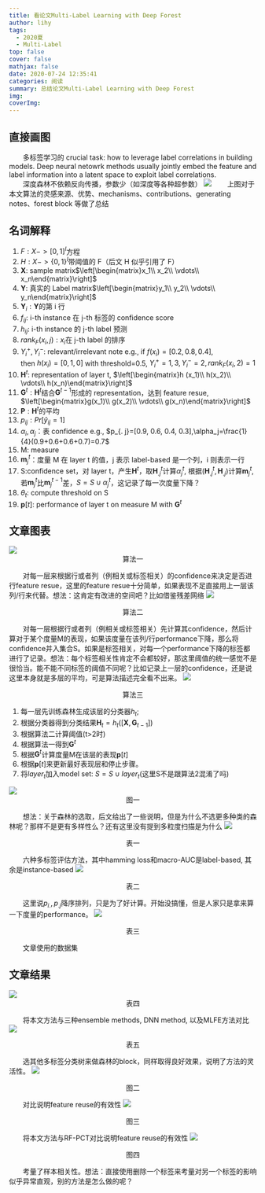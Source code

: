 ```yaml
---
title: 看论文Multi-Label Learning with Deep Forest
author: lihy
tags:
  - 2020夏
  - Multi-Label
top: false
cover: false
mathjax: false
date: 2020-07-24 12:35:41
categories: 阅读
summary: 总结论文Multi-Label Learning with Deep Forest
img:
coverImg:
---
```


## 直接画图

&emsp;&emsp;多标签学习的 crucial task: how to leverage label correlations in building models. Deep neural netowrk methods usually jointly embed the feature and label information into a latent space to exploit label correlations.  
&emsp;&emsp;深度森林不依赖反向传播，参数少（如深度等各种超参数）
<img src="https://s1.ax1x.com/2020/07/25/UzPI81.jpg">
&emsp;&emsp;上图对于本文算法的灵感来源、优势、mechanisms、contributions、generating notes、forest block 等做了总结

## 名词解释

1. $F: X->[0, 1]^l$方程
2. $H: X->\{0, 1\}^l$带阈值的 F（后文 H 似乎引用了 F）
3. $\mathbf{X}$: sample matrix$\left[\begin{matrix}x_1\\
   x_2\\
   \vdots\\
   x_n\end{matrix}\right]$
4. $\mathbf{Y}$: 真实的 Label matrix$\left[\begin{matrix}y_1\\
   y_2\\
   \vdots\\
   y_n\end{matrix}\right]$
5. $\mathbf{Y}_i: \mathbf{Y}$的第 i 行
6. $f_{ij}$: i-th instance 在 j-th 标签的 confidence score
7. $h_{ij}$: i-th instance 的 j-th label 预测
8. $rank_F(x_i, j):x_i$在 j-th label 的排序
9. $Y_i^+, Y_i^-$: relevant/irrelevant note
   e.g., if $f(x_i)=[0.2, 0.8, 0.4]$, <br>then $h(x_i)=[0, 1, 0]$ with threshold=0.5, $Y_i^+={1, 3}, Y_i^-={2}, rank_F(x_i, 2)=1$
10. $\mathbf{H}^t$: representation of layer t, $\left[\begin{matrix}h (x_1)\\
   h(x_2)\\
   \vdots\\
   h(x_n)\end{matrix}\right]$
11. $\mathbf{G}^t: \mathbf{H}^t$结合$\mathbf{G}^{t-1}$形成的 representation，达到 feature resue, $\left[\begin{matrix}g(x_1)\\
    g(x_2)\\
    \vdots\\
    g(x_n)\end{matrix}\right]$
12. $\mathbf{P}:\mathbf{H}^t$的平均
13. $p_{ij}: Pr[\hat{y}_{ij}=1]$
14. $\alpha_i, \alpha_j$：表 confidence
    e.g., $p_{. j}=[0.9, 0.6, 0.4, 0.3],\alpha_j=\frac{1}{4}(0.9+0.6+0.6+0.7)=0.7$
15. M: measure
16. $\mathbf{m}_j^t$：度量 M 在 layer t 的值，j 表示 label-based 是一个列，i 则表示一行
17. S:confidence set，对 layer t，产生$\mathbf{H}^t$，取$\mathbf{H}_{. j}^t$计算$\alpha_j^t$, 根据$(\mathbf{H}_{. j}^t, \mathbf{H}_{. j})$计算$\mathbf{m}_j^t$, 若$\mathbf{m}_j^t$比$\mathbf{m}_j^{t-1}$差，$S=S\cup{\alpha_j^t}$，这记录了每一次度量下降？
18. $\theta_t$: compute threshold on S
19. $\mathbf{p}[t]$: performance of layer t on measure M with $\mathbf{G}^t$

## 文章图表

<img src="https://s1.ax1x.com/2020/07/25/UxN9IJ.jpg">
<center>算法一</center>

&emsp;&emsp;对每一层来根据行或者列（例相关或标签相关）的confidence来决定是否进行feature resue，这里的feature resue十分简单，如果表现不足直接用上一层该列/行来代替。想法：这肯定有改进的空间吧？比如借鉴残差网络
<img src="https://s1.ax1x.com/2020/07/25/UxNFR1.jpg">
<center>算法二</center>

&emsp;&emsp;对每一层根据行或者列（例相关或标签相关）先计算其confidence，然后计算对于某个度量M的表现，如果该度量在该列/行performance下降，那么将confidence并入集合S。如果是标签相关，对每一个performance下降的标签都进行了记录。想法：每个标签相关性肯定不会都较好，那这里阈值的统一感觉不是很恰当。能不能不同标签的阈值不同呢？比如记录上一层的confidence，还是说这里本身就是多层的平均，可是算法描述完全看不出来。
<img src="https://s1.ax1x.com/2020/07/25/UxN8QP.jpg">
<center>算法三</center>

1. 每一层先训练森林生成该层的分类器$h_t$;
2. 根据分类器得到分类结果$\mathbf{H}_t=h_t([\mathbf{X},\mathbf{G}_{t-1}])$
3. 根据算法二计算阈值(t>2时)
4. 根据算法一得到$\mathbf{G}^t$
5. 根据$\mathbf{G}^t$计算度量M在该层的表现$\mathbf{p}[t]$
6. 根据$\mathbf{p}[t]$来更新最好表现层和停止步骤。
7. 将$layer_t$加入model set: $S=S\cup layer_t$(这里S不是跟算法2混淆了吗)

<img src="https://s1.ax1x.com/2020/07/25/UxtOx0.jpg">
<center>图一</center>

&emsp;&emsp;想法：关于森林的选取，后文给出了一些说明，但是为什么不选更多种类的森林呢？那样不是更有多样性么？还有这里没有提到多粒度扫描是为什么
<img src="https://s1.ax1x.com/2020/07/25/Uxt5qS.jpg">
<center>表一</center>

&emsp;&emsp;六种多标签评估方法，其中hamming loss和macro-AUC是label-based, 其余是instance-based
<img src="https://s1.ax1x.com/2020/07/25/UxNSZF.jpg">
<center>表二</center>

&emsp;&emsp;这里说$p_{i.},p_{.j}$降序排列，只是为了好计算。开始没搞懂，但是人家只是拿来算一下度量的performance。
<img src="https://s1.ax1x.com/2020/07/25/UxNUoQ.jpg">
<center>表三</center>

&emsp;&emsp;文章使用的数据集

## 文章结果

<img src="https://s1.ax1x.com/2020/07/25/UxNyLT.jpg">
<center>表四</center>

&emsp;&emsp;将本文方法与三种ensemble methods, DNN method, 以及MLFE方法对比
<img src="https://s1.ax1x.com/2020/07/25/UxNoy6.jpg">
<center>表五</center>

&emsp;&emsp;选其他多标签分类树来做森林的block，同样取得良好效果，说明了方法的灵活性。
<img src="https://s1.ax1x.com/2020/07/25/UxN2o4.jpg">
<center>图二</center>

&emsp;&emsp;对比说明feature reuse的有效性
<img src="https://s1.ax1x.com/2020/07/25/UxNWFJ.jpg">
<center>图三</center>

&emsp;&emsp;将本文方法与RF-PCT对比说明feature reuse的有效性
<img src="https://s1.ax1x.com/2020/07/25/UxNIQx.jpg">
<center>图四</center>

&emsp;&emsp;考量了样本相关性。想法：直接使用删除一个标签来考量对另一个标签的影响似乎异常直观，别的方法是怎么做的呢？
